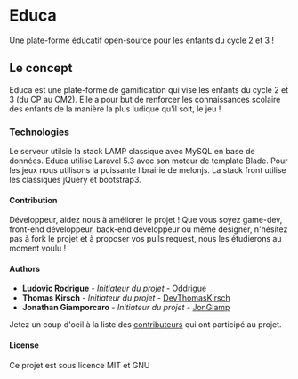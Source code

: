 # Educa

Une plate-forme éducatif open-source pour les enfants du cycle 2 et 3 !

## Le concept

Educa est une plate-forme de gamification qui vise les enfants du cycle 2 et 3 (du CP au CM2). Elle a pour but de renforcer les connaissances scolaire des enfants de la manière la plus ludique qu'il soit, le jeu !

### Technologies

Le serveur utilsie la stack LAMP classique avec MySQL en base de données. Educa utilise Laravel 5.3 avec son moteur de template Blade. Pour les jeux nous utilisons la puissante librairie de melonjs. La stack front utilise les classiques jQuery et bootstrap3.

#### Contribution

Développeur, aidez nous à améliorer le projet ! Que vous soyez game-dev, front-end développeur, back-end développeur ou même designer, n'hésitez pas à fork le projet et à proposer vos pulls request, nous les étudierons au moment voulu !

#### Authors

* **Ludovic Rodrigue** - *Initiateur du projet* - [Oddrigue](https://github.com/Oddrigue)
* **Thomas Kirsch** - *Initiateur du projet* - [DevThomasKirsch](https://github.com/DevThomasKirsch)
* **Jonathan Giamporcaro** - *Initiateur du projet* - [JonGiamp](https://github.com/JonGiamp)

Jetez un coup d'oeil à la liste des [contributeurs](https://github.com/JonGiamp/Educa/graphs/contributors) qui ont participé au projet.

#### License

Ce projet est sous licence MIT et GNU
